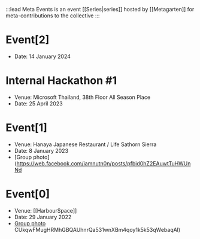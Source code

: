 :::lead
Meta Events is an event [[Series|series]] hosted by [[Metagarten]] for meta-contributions to the collective
:::

# Event[2]

- Date: 14 January 2024

# Internal Hackathon #1
- Venue: Microsoft Thailand, 38th Floor All Season Place
- Date: 25 April 2023

# Event[1]
- Venue: Hanaya Japanese Restaurant / Life Sathorn Sierra
- Date: 8 January 2023
- [Group photo](https://web.facebook.com/iamnutn0n/posts/pfbid0hZ2EAuwtTuHWUnNd

# Event[0]
- Venue: [[HarbourSpace]]
- Date: 29 January 2022
- [Group photo](https://web.facebook.com/iamnutn0n/posts/pfbid0PMWHvto1wBaBVFRALwkucW59mSj72KzUnarqZneBE8YLf5ZxiCBNAUWZKic19Toxl)
CUkqwFMugHRMhGBQAUhnrQa531wnXBm4qoy1k5k53qWebaqAl)

